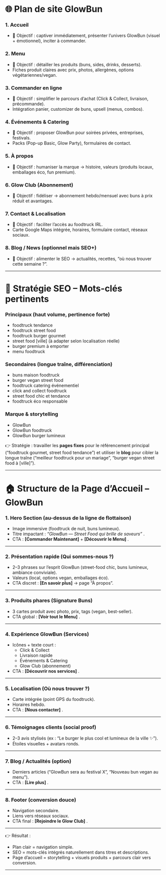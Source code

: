 
# 🌐 Plan de site GlowBun

### 1. **Accueil**

* 🎯 Objectif : captiver immédiatement, présenter l’univers GlowBun (visuel + émotionnel), inciter à commander.

### 2. **Menu**

* 🎯 Objectif : détailler les produits (buns, sides, drinks, desserts).
* Fiches produit claires avec prix, photos, allergènes, options végétariennes/vegan.

### 3. **Commander en ligne**

* 🎯 Objectif : simplifier le parcours d’achat (Click & Collect, livraison, précommande).
* Intégration panier, customizer de buns, upsell (menus, combos).

### 4. **Événements & Catering**

* 🎯 Objectif : proposer GlowBun pour soirées privées, entreprises, festivals.
* Packs (Pop-up Basic, Glow Party), formulaires de contact.

### 5. **À propos**

* 🎯 Objectif : humaniser la marque → histoire, valeurs (produits locaux, emballages éco, fun premium).

### 6. **Glow Club (Abonnement)**

* 🎯 Objectif : fidéliser → abonnement hebdo/mensuel avec buns à prix réduit et avantages.

### 7. **Contact & Localisation**

* 🎯 Objectif : faciliter l’accès au foodtruck IRL.
* Carte Google Maps intégrée, horaires, formulaire contact, réseaux sociaux.

### 8. **Blog / News (optionnel mais SEO+)**

* 🎯 Objectif : alimenter le SEO → actualités, recettes, “où nous trouver cette semaine ?”.

---

# 🔑 Stratégie SEO – Mots-clés pertinents

### **Principaux (haut volume, pertinence forte)**

* foodtruck tendance
* foodtruck street food
* foodtruck burger gourmet
* street food [ville] (à adapter selon localisation réelle)
* burger premium à emporter
* menu foodtruck

### **Secondaires (longue traîne, différenciation)**

* buns maison foodtruck
* burger vegan street food
* foodtruck catering événementiel
* click and collect foodtruck
* street food chic et tendance
* foodtruck éco responsable

### **Marque & storytelling**

* GlowBun
* GlowBun foodtruck
* GlowBun burger lumineux

👉 Stratégie : travailler les **pages fixes** pour le référencement principal (“foodtruck gourmet, street food tendance”) et utiliser le **blog** pour cibler la longue traîne (“meilleur foodtruck pour un mariage”, “burger vegan street food à [ville]”).

---

# 🏠 Structure de la Page d’Accueil – GlowBun

### **1. Hero Section (au-dessus de la ligne de flottaison)**

* Image immersive (foodtruck de nuit, buns lumineux).
* Titre impactant :  *“GlowBun — Street Food qui brille de saveurs”* .
* CTA : **[Commander Maintenant]** +  **[Découvrir le Menu]** .

---

### **2. Présentation rapide (Qui sommes-nous ?)**

* 2–3 phrases sur l’esprit GlowBun (street-food chic, buns lumineux, ambiance conviviale).
* Valeurs (local, options vegan, emballages éco).
* CTA discret : **[En savoir plus]** → page “À propos”.

---

### **3. Produits phares (Signature Buns)**

* 3 cartes produit avec photo, prix, tags (vegan, best-seller).
* CTA global :  **[Voir tout le Menu]** .

---

### **4. Expérience GlowBun (Services)**

* Icônes + texte court :
  * Click & Collect
  * Livraison rapide
  * Événements & Catering
  * Glow Club (abonnement)
* CTA :  **[Découvrir nos services]** .

---

### **5. Localisation (Où nous trouver ?)**

* Carte intégrée (point GPS du foodtruck).
* Horaires hebdo.
* CTA :  **[Nous contacter]** .

---

### **6. Témoignages clients (social proof)**

* 2–3 avis stylisés (ex : “Le burger le plus cool et lumineux de la ville ✨”).
* Étoiles visuelles + avatars ronds.

---

### **7. Blog / Actualités (option)**

* Derniers articles (“GlowBun sera au festival X”, “Nouveau bun vegan au menu”).
* CTA :  **[Lire plus]** .

---

### **8. Footer (conversion douce)**

* Navigation secondaire.
* Liens vers réseaux sociaux.
* CTA final :  **[Rejoindre le Glow Club]** .

---

👉 Résultat :

* Plan clair = navigation simple.
* SEO = mots-clés intégrés naturellement dans titres et descriptions.
* Page d’accueil = storytelling + visuels produits + parcours clair vers conversion.

---
